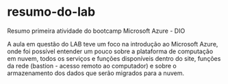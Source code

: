 # resumo-do-lab
Resumo primeira atividade do bootcamp Microsoft Azure - DIO

A aula em questão do LAB teve um foco na introdução ao Microsoft Azure, onde foi possível entender um pouco sobre a plataforma de computação em nuvem, todos os serviços e funções disponíveis dentro do site, funções da rede (bastion - acesso remoto ao computador) e sobre o armazenamento dos dados que serão migrados para a nuvem.
